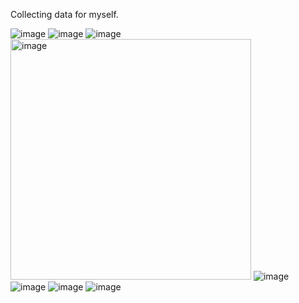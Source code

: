 Collecting data for myself. 

![image](https://github.com/user-attachments/assets/cd756334-8133-4170-bce6-77c9ec654e10)
![image](https://github.com/user-attachments/assets/8eb7b091-58f0-4e50-bc0b-1ace9dcacb32)
![image](https://github.com/user-attachments/assets/3352df33-524e-4db7-b96e-23d2ce0f69df)
<img width="385" alt="image" src="https://github.com/user-attachments/assets/ce31d897-4eca-48ff-b785-095cd61f9088" />
![image](https://github.com/user-attachments/assets/236de99a-008e-4f05-a1d4-0f21f9652c5d)
![image](https://github.com/user-attachments/assets/618347cf-8e76-4420-bb7c-526965d249d5)
![image](https://github.com/user-attachments/assets/663b5dbe-ba5f-4d42-8604-6928c255a90a)
![image](https://github.com/user-attachments/assets/dfe6812d-e307-4aa4-99a0-0c63934f8740)


